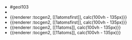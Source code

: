 - #geol103
-
- {{renderer :tocgen2, [[1atomsfirst]], calc(100vh - 135px)}}
- {{renderer :tocgen2, [[1atomsfirst]], calc(100vh - 135px)}}
- {{renderer :tocgen2, [[11atoms]], calc(100vh - 135px)}}
- {{renderer :tocgen2, [[11atoms]], calc(100vh - 135px)}}